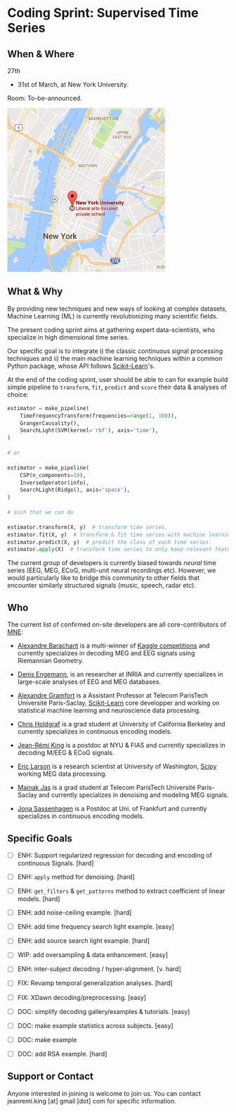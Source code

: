# Coding Sprint: Supervised Time Series

## When & Where

27th
- 31st of March, at New York University.

Room: To-be-announced.

[![alt text](map.png "NYU Map")](https://www.google.fr/maps/place/New+York+University/@40.7295134,-73.9986549,17z/data=!3m1!4b1!4m5!3m4!1s0x89c2599af55395c1:0xda30743171b5f305!8m2!3d40.7295134!4d-73.9964609?hl=en)


## What & Why

By providing new techniques and new ways of looking at complex datasets, Machine Learning (ML) is currently revolutionizing many scientific fields.

The present coding sprint aims at gathering expert data-scientists, who specialize in high dimensional time series.

Our specific goal is to integrate i) the classic continuous signal processing techniques and ii) the main machine learning techniques within a common Python package, whose API follows [Scikit-Learn](http://scikit-learn.org)'s.

At the end of the coding sprint, user should be able to can for example build simple pipeline to `transform`, `fit`, `predict` and `score` their data & analyses of choice:

```python
estimator = make_pipeline(
    TimeFrequencyTransform(frequencies=range(1, 100)),
    GrangerCausality(),
    SearchLight(SVM(kernel='rbf'), axis='time'),
)

# or

estimator = make_pipeline(
    CSP(n_components=10),
    InverseOperator(info),
    SearchLight(Ridge(), axis='space'),
)

# such that we can do

estimator.transform(X, y)  # transform time series.
estimator.fit(X, y)  # transform & fit time series with machine learning algorithm.
estimator.predict(X, y)  # predict the class of each time series.
estimator.apply(X)  # transform time series to only keep relevant features.
```

The current group of developers is currently biased towards *neural* time series (EEG, MEG, ECoG, multi-unit neural recordings etc). However, we would particularly like to bridge this community to other fields that encounter similarly structured signals (music, speech, radar etc).

## Who

The current list of confirmed on-site developers are all core-contributors of [MNE](mne-tools.github.io):

- [Alexandre Barachant](http://alexandre.barachant.org) is a multi-winner of [Kaggle competitions](https://www.kaggle.com/alexandrebarachant) and currently specializes in decoding MEG and EEG signals using Riemannian Geometry.

- [Denis Engemann](http://www.denis-engemann.de), is an researcher at INRIA and currently specializes in large-scale analyses of EEG and MEG databases.

- [Alexandre Gramfort](http://alexandre.gramfort.net) is a Assistant Professor at Telecom ParisTech Université Paris-Saclay, [Scikit-Learn](http://scikit-learn.org) core developper and working on statistical machine learning and neuroscience data processing.

- [Chris Holdgraf](http://predictablynoisy.com/) is a grad student at University of California Berkeley and currently specializes in continuous encoding models.

- [Jean-Rémi King](https://sites.google.com/site/jeanremiking/) is a postdoc at NYU & FIAS and currently specializes in decoding M/EEG & ECoG signals.

- [Eric Larson](http://staff.washington.edu/larsoner/) is a research scientist at University of Washington, [Scipy](https://www.scipy.org/) working MEG data processing.

- [Mainak Jas](https://perso.telecom-paristech.fr/mjas/) is a grad student at Telecom ParisTech Université Paris-Saclay and currently specializes in denoising and modeling MEG signals.

- [Jona Sassenhagen](https://github.com/jona-sassenhagen) is a Postdoc at Uni. of Frankfurt and currently specializes in continuous encoding models.

## Specific Goals

- [ ] ENH: Support regularized regression for decoding and encoding of continuous Signals. [hard]

- [ ] ENH: `apply` method for denoising. [hard]

- [ ] ENH: `get_filters` & `get_patterns` method to extract coefficient of linear models. [hard]

- [ ] ENH: add noise-ceiling example. [hard]

- [ ] ENH: add time frequency search light example. [easy]

- [ ] ENH: add source search light example. [hard]

- [ ] WIP: add oversampling & data enhancement. [easy]

- [ ] ENH: inter-subject decoding / hyper-alignment. [v. hard]

- [ ] FIX: Revamp temporal generalization analyses. [hard]

- [ ] FIX: XDawn decoding/preprocessing. [easy]

- [ ] DOC: simplify decoding gallery/examples & tutorials. [easy]

- [ ] DOC: make example statistics across subjects. [easy]

- [ ] DOC: make example

- [ ] DOC: add RSA example. [hard]


## Support or Contact

Anyone interested in joining is welcome to join us. You can contact jeanremi.king [at] gmail [dot] com for specific information.
